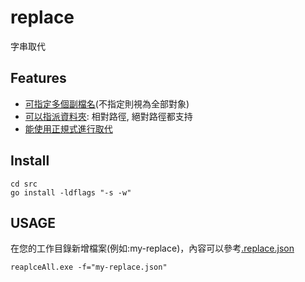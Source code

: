 # replace

字串取代

## Features

- [可指定多個副檔名](https://github.com/CarsonSlovoka/replace/blob/40066b77040f0f694a7558fcf2b561f903cd3f14/src/.replace.json#L2)(不指定則視為全部對象)
- [可以指派資料夾](https://github.com/CarsonSlovoka/replace/blob/40066b77040f0f694a7558fcf2b561f903cd3f14/src/.replace.json#L12-L13): 相對路徑, 絕對路徑都支持
- [能使用正規式進行取代](https://github.com/CarsonSlovoka/replace/blob/40066b77040f0f694a7558fcf2b561f903cd3f14/src/.replace.json#L4-L5)

## Install

```
cd src
go install -ldflags "-s -w"
```

## USAGE

在您的工作目錄新增檔案(例如:my-replace)，內容可以參考[.replace.json](src/.replace.json)

```
reaplceAll.exe -f="my-replace.json"
```
